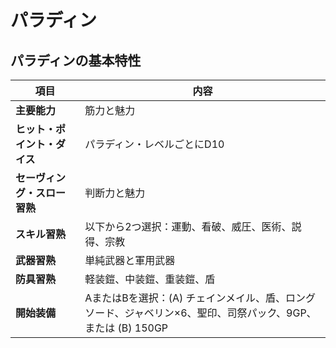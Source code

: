 # パラディン

## パラディンの基本特性

| 項目 | 内容 |
|------|------|
| **主要能力** | 筋力と魅力 |
| **ヒット・ポイント・ダイス** | パラディン・レベルごとにD10 |
| **セーヴィング・スロー習熟** | 判断力と魅力 |
| **スキル習熟** | 以下から2つ選択：運動、看破、威圧、医術、説得、宗教 |
| **武器習熟** | 単純武器と軍用武器 |
| **防具習熟** | 軽装鎧、中装鎧、重装鎧、盾 |
| **開始装備** | AまたはBを選択：(A) チェインメイル、盾、ロングソード、ジャベリン×6、聖印、司祭パック、9GP、または (B) 150GP |
